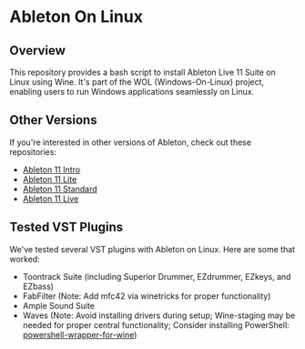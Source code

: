 # Ableton On Linux

## Overview

This repository provides a bash script to install Ableton Live 11 Suite on Linux using Wine. It's part of the WOL (Windows-On-Linux) project, enabling users to run Windows applications seamlessly on Linux.

## Other Versions

If you're interested in other versions of Ableton, check out these repositories:

- [Ableton 11 Intro](https://github.com/Windows-On-Linux/AbletonIntro)
- [Ableton 11 Lite](https://github.com/Windows-On-Linux/AbletonLite)
- [Ableton 11 Standard](https://github.com/Windows-On-Linux/AbletonStandard)
- [Ableton 11 Live](https://github.com/Windows-On-Linux/Ableton-On-Linux)

## Tested VST Plugins

We've tested several VST plugins with Ableton on Linux. Here are some that worked:

- Toontrack Suite (including Superior Drummer, EZdrummer, EZkeys, and EZbass)
- FabFilter (Note: Add mfc42 via winetricks for proper functionality)
- Ample Sound Suite
- Waves (Note: Avoid installing drivers during setup; Wine-staging may be needed for proper central functionality; Consider installing PowerShell: [powershell-wrapper-for-wine](https://github.com/PietJankbal/powershell-wrapper-for-wine))
